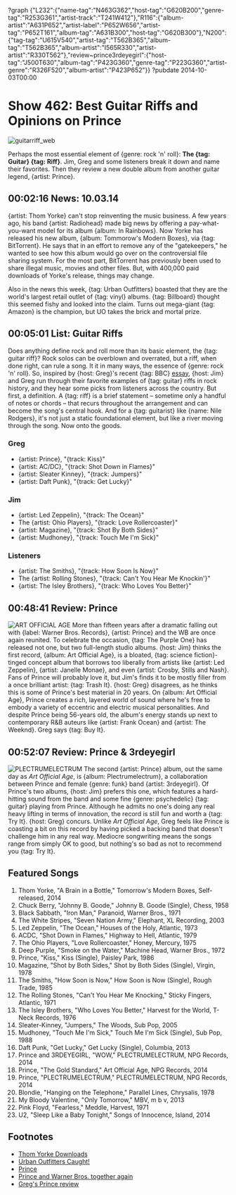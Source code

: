 ?graph {"L232":{"name-tag":"N463G362","host-tag":"G620B200","genre-tag":"R253G361","artist-track":"T241W412"},"R116":{"album-artist":"A631P652","artist-label":"P652W656","artist-tag":"P652T161","album-tag":"A631B300","host-tag":"G620B300"},"N200":{"tag-tag":"U615V540","artist-tag":"T562B365","album-tag":"T562B365","album-artist":"I565R330","artist-artist":"R330T562"},"review~prince3rdeyegirl":{"host-tag":"J500T630","album-tag":"P423G360","genre-tag":"P223G360","artist-genre":"R326F520","album-artist":"P423P652"}}
?pubdate 2014-10-03T00:00

# Show 462: Best Guitar Riffs and Opinions on Prince
![guitarriff_web](http://static.soundopinions.org/images/2014/guitarriff_web.jpg)

Perhaps the most essential element of {genre: rock 'n' roll}: **The {tag: Guitar} {tag: Riff}**. Jim, Greg and some listeners break it down and name their favorites. Then they review a new double album from another guitar legend, {artist: Prince}. 


## 00:02:16 News: 10.03.14
{artist: Thom Yorke} can't stop reinventing the music business. A few years ago, his band {artist: Radiohead} made big news by offering a pay-what-you-want model for its album {album: In Rainbows}. Now Yorke has released his new album, {album: Tommorow's Modern Boxes}, via {tag: BitTorrent}. He says that in an effort to remove any of the "gatekeepers," he wanted to see how this album would go over on the controversial file sharing system.  For the most part, BitTorrent has previously been used to share illegal music, movies and other files. But, with 400,000 paid downloads of Yorke's release, things may change.  

Also in the news this week, {tag: Urban Outfitters} boasted that they are the world's largest retail outlet of {tag: vinyl} albums. {tag: Billboard} thought this seemed fishy and looked into the claim. Turns out mega-giant {tag: Amazon} is the champion, but UO takes the brick and mortal prize.  


## 00:05:01 List: Guitar Riffs
Does anything define rock and roll more than its basic element, the {tag: guitar riff}? Rock solos can be overblown and overrated, but a riff, when done right, can rule a song. It it in many ways, the essence of {genre: rock 'n' roll}. So, inspired by {host: Greg}'s recent {tag: BBC} [essay](http://www.bbc.com/culture/story/20140804-what-is-the-greatest-guitar-riff), {host: Jim} and Greg run through their favorite examples of {tag: guitar} riffs in rock history, and they hear some picks from listeners across the country. But first, a definition. A {tag: riff} is a brief statement – sometime only a handful of notes or chords – that recurs throughout the arrangement and can become the song's central hook. And for a {tag: guitarist} like {name: Nile Rodgers}, it's not just a static foundational element, but like a river moving through the song. Now onto the goods.

### Greg
- {artist: Prince}, "{track: Kiss}"
- {artist: AC/DC}, "{track: Shot Down in Flames}"
- {artist: Sleater Kinney}, "{track: Jumpers}"
- {artist: Daft Punk}, "{track: Get Lucky}"

### Jim
- {artist: Led Zeppelin}, "{track: The Ocean}"
- The {artist: Ohio Players}, "{track: Love Rollercoaster}"
- {artist: Magazine}, "{track: Shot By Both Sides}"
- {artist: Mudhoney}, "{track: Touch Me I'm Sick}"

### Listeners
- {artist: The Smiths}, "{track: How Soon Is Now}"
- The {artist: Rolling Stones}, "{track: Can't You Hear Me Knockin'}"
- {artist: The Isley Brothers}, "{track: Who Loves You Better}"

## 00:48:41 Review: Prince
![ART OFFICIAL AGE](http://is3.mzstatic.com/image/thumb/Music3/v4/c8/24/73/c82473a6-ea93-e868-f750-d7daae13df96/source/600x600bb.jpg "155814/911631220")
More than fifteen years after a dramatic falling out with {label: Warner Bros. Records}, {artist: Prince} and the WB are once again reunited. To celebrate the occasion, {tag: The Purple One} has released not one, but two full-length studio albums. {host: Jim} thinks the first record, {album: Art Official Age}, is a bloated, {tag: science fiction}-tinged concept album that borrows too liberally from artists like {artist: Led Zeppelin}, {artist: Janelle Monae}, and even {artist: Crosby, Stills and Nash}. Fans of Prince will probably love it, but Jim's finds it to be mostly filler from a once brilliant artist: {tag: Trash It}. {host: Greg} disagrees, as he thinks this is some of Prince's best material in 20 years. On {album: Art Official Age}, Prince creates a rich, layered world of sound where he's free to embody a variety of eccentric and electric musical personalities. And despite Prince being 56-years old, the album's energy stands up next to contemporary R&B auteurs like {artist: Frank Ocean} and {artist: The Weeknd}. Greg says {tag: Buy It}.

## 00:52:07 Review: Prince & 3rdeyegirl
![PLECTRUMELECTRUM](http://is5.mzstatic.com/image/thumb/Music3/v4/c3/f6/17/c3f61759-c3c1-efcc-9efd-8cc77cd19ab3/source/600x600bb.jpg "155814/911632119")
The second {artist: Prince} album, out the same day as *Art Official Age*, is {album: Plectrumelectrum}, a collaboration between Prince and female {genre: funk} band {artist: 3rdeyegirl}. Of Prince's two albums, {host: Jim} prefers this one, which features a hard-hitting sound from the band and some fine {genre: psychedelic} {tag: guitar} playing from Prince. Although he admits no one's doing any real heavy lifting in terms of innovation, the record is still fun and worth a {tag: Try It}. {host: Greg} concurs. Unlike *Art Official Age*, Greg feels like Prince is coasting a bit on this record by having picked a backing band that doesn't challenge him in any real way. Mediocre songwriting means the songs range from simply OK to good, but nothing's so bad as not to recommend you {tag: Try It}. 


## Featured Songs
1. Thom Yorke, "A Brain in a Bottle," Tomorrow's Modern Boxes, Self-released, 2014 
1. Chuck Berry, "Johnny B. Goode," Johnny B. Goode (Single), Chess, 1958
1. Black Sabbath, "Iron Man," Paranoid, Warner Bros., 1971
1. The White Stripes, "Seven Nation Army," Elephant, XL Recording, 2003
1. Led Zeppelin, "The Ocean," Houses of the Holy, Atlantic, 1973
1. ACDC, "Shot Down in Flames," Highway to Hell, Atlantic, 1979
1. The Ohio Players, "Love Rollercoaster," Honey, Mercury, 1975 
1. Deep Purple, "Smoke on the Water," Machine Head, Warner Bros., 1972
1. Prince, "Kiss," Kiss (Single), Paisley Park, 1986 
1. Magazine, "Shot by Both Sides," Shot by Both Sides (Single), Virgin, 1978
1. The Smiths, "How Soon is Now," How Soon is Now (Single), Rough Trade, 1985
1. The Rolling Stones, "Can't You Hear Me Knocking," Sticky Fingers, Atlantic, 1971
1. The Isley Brothers, "Who Loves You Better," Harvest for the World, T-Neck Records, 1976
1. Sleater-Kinney, "Jumpers," The Woods, Sub Pop, 2005
1. Mudhoney, "Touch Me I'm Sick," Touch Me I'm Sick (Single), Sub Pop, 1988
1. Daft Punk, "Get Lucky," Get Lucky (Single), Columbia, 2013
1. Prince and 3RDEYEGIRL, "WOW," PLECTRUMELECTRUM, NPG Records, 2014 
1. Prince, "The Gold Standard," Art Official Age, NPG Records, 2014
1. Prince, "PLECTRUMELECTRUM," PLECTRUMELECTRUM, NPG Records, 2014 
1. Blondie, "Hanging on the Telephone," Parallel Lines, Chrysalis, 1978
1. My Bloody Valentine, "Only Tomorrow," MBV, m b v, 2013 
1. Pink Floyd, "Fearless," Meddle, Harvest, 1971
1. U2, "Sleep Like a Baby Tonight," Songs of Innocence, Island, 2014



## Footnotes
- [Thom Yorke Downloads](http://variety.com/2014/digital/news/thom-yorke-solo-album-tomorrows-modern-boxes-downloaded-400000-times-over-weekend-1201316230/)
- [Urban Outfitters Caught!](http://jezebel.com/urban-outfitters-lied-about-being-the-worlds-biggest-vi-1641316819)
- [Prince](http://plectrumelectrum.3rdeyegirl.com/)
- [Prince and Warner Bros. together again](http://www.bbc.com/news/entertainment-arts-27081344)
- [Greg's Prince review](http://www.chicagotribune.com/entertainment/music/kot/ct-prince-reviews-plectrum-art-official-age-20140929-column.html)
